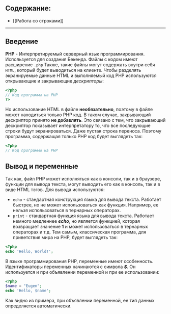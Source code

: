 ## Содержание:
* [[Работа со строками]]

---
## Введение
**PHP** - Интерпретируемый серверный язык программирования. Используется для создания Бекенда. Файлы с кодом имеют расширение `.php` Также, такие файлы могут содержать внутри себя `HTML`, который будет выводиться на клиенте. Чтобы разделять экранируемые данные HTML и выполняемый код PHP используются открывающие и закрывающие *дескрипторы*: 
```php
<?php 
// Код программы на PHP
?>
```

Но использование HTML в файле **необязательно**, поэтому в файле может находиться только PHP код. В таком случае, закрывающий дескриптор принято **не добавлять**. Это связано с тем, что закрывающий дескриптор показывает интерпретатору то, что все последующие строки будут экранироваться. Даже пустая строка переноса. Поэтому программа, содержащая только PHP код будет выглядеть так:
```php
<?php
// Код программы на PHP
```
## Вывод и переменные
Так как, файл PHP может исполняться как в консоли, так и в браузере, функции для вывода текста, могут выводить его как в консоль, так и в виде HTML тэгов. Для вывода используются:
* `echo` - стандартная конструкция языка для вывода текста. Работает быстрее, но не может использоваться как функция. Например, ее нельзя использоваться в тернарных операторах.
* `print` - стандартная функция языка для вывода текста. Работает немного медленнее ***echo***, но является функцией, которая возвращает значение **1** и может использоваться в тернарных операторах и т.д.
Тем самым, классическая программа, для приветствия мира на PHP, будет выглядеть так:
```php
<?php
echo 'Hello, World!';
```

В языке программирования PHP, переменные имеют особенность. Идентификаторы переменных начинаются с символа ***$***. Он используется и при объявлении переменной и при ее использовании:
```php
<?php
$name = "Eugen";
echo 'Hello, $name';
```
Как видно из примера, при объявлении переменной, ее тип данных определяется автоматически.
